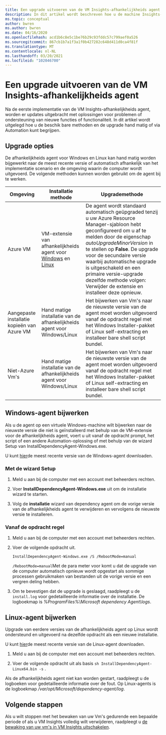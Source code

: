 ```yaml
---
title: Een upgrade uitvoeren van de VM Insights-afhankelijkheids agent
description: In dit artikel wordt beschreven hoe u de machine Insights-afhankelijkheids agent bijwerkt met behulp van de opdracht regel, de installatie wizard en andere methoden.
ms.topic: conceptual
author: bwren
ms.author: bwren
ms.date: 04/16/2020
ms.openlocfilehash: acd1b6c8e5c1be76b29c93fddc57c799aef0a526
ms.sourcegitcommit: 867cb1b7a1f3a1f0b427282c648d411d0ca4f81f
ms.translationtype: MT
ms.contentlocale: nl-NL
ms.lasthandoff: 03/20/2021
ms.locfileid: "102046700"
---
```

# <a name="how-to-upgrade-the-vm-insights-dependency-agent"></a>Een upgrade uitvoeren van de VM Insights-afhankelijkheids agent

Na de eerste implementatie van de VM Insights-afhankelijkheids agent, worden er updates uitgebracht met oplossingen voor problemen of ondersteuning van nieuwe functies of functionaliteit.  In dit artikel wordt uitgelegd hoe u de beschik bare methoden en de upgrade hand matig of via Automation kunt begrijpen.

## <a name="upgrade-options"></a>Upgrade opties 

De afhankelijkheids agent voor Windows en Linux kan hand matig worden bijgewerkt naar de meest recente versie of automatisch afhankelijk van het implementatie scenario en de omgeving waarin de computer wordt uitgevoerd. De volgende methoden kunnen worden gebruikt om de agent bij te werken.

|Omgeving |Installatie methode |Upgrademethode |
|------------|--------------------|---------------|
|Azure VM | VM-extensie van afhankelijkheids agent voor [Windows](../../virtual-machines/extensions/agent-dependency-windows.md) en [Linux](../../virtual-machines/extensions/agent-dependency-linux.md) | De agent wordt standaard automatisch geüpgraded tenzij u uw Azure Resource Manager-sjabloon hebt geconfigureerd om u af te melden door de eigenschap *autoUpgradeMinorVersion* in te stellen op **False**. De upgrade voor de secundaire versie waarbij automatische upgrade is uitgeschakeld en een primaire versie-upgrade dezelfde methode volgen: Verwijder de extensie en installeer deze opnieuw. |
| Aangepaste installatie kopieën van Azure VM | Hand matige installatie van de afhankelijkheids agent voor Windows/Linux | Het bijwerken van Vm's naar de nieuwste versie van de agent moet worden uitgevoerd vanaf de opdracht regel met het Windows Installer-pakket of Linux self-extracting en installeer bare shell script bundel.|
| Niet-Azure Vm's | Hand matige installatie van de afhankelijkheids agent voor Windows/Linux | Het bijwerken van Vm's naar de nieuwste versie van de agent moet worden uitgevoerd vanaf de opdracht regel met het Windows Installer-pakket of Linux self-extracting en installeer bare shell script bundel. |

## <a name="upgrade-windows-agent"></a>Windows-agent bijwerken 

Als u de agent op een virtuele Windows-machine wilt bijwerken naar de nieuwste versie die niet is geïnstalleerd met behulp van de VM-extensie voor de afhankelijkheids agent, voert u uit vanaf de opdracht prompt, het script of een andere Automation-oplossing of met behulp van de wizard Setup van InstallDependencyAgent-Windows.exe.  

U kunt [hier](https://aka.ms/dependencyagentwindows)de meest recente versie van de Windows-agent downloaden.

### <a name="using-the-setup-wizard"></a>Met de wizard Setup

1. Meld u aan bij de computer met een account met beheerders rechten.

2. Voer **InstallDependencyAgent-Windows.exe** uit om de installatie wizard te starten.
   
3. Volg de **installatie** wizard van dependency agent om de vorige versie van de afhankelijkheids agent te verwijderen en vervolgens de nieuwste versie te installeren.


### <a name="from-the-command-line"></a>Vanaf de opdracht regel

1. Meld u aan bij de computer met een account met beheerders rechten.

2. Voer de volgende opdracht uit.

    ```dos
    InstallDependencyAgent-Windows.exe /S /RebootMode=manual
    ```

    `/RebootMode=manual`Met de para meter voor komt u dat de upgrade van de computer automatisch opnieuw wordt opgestart als sommige processen gebruikmaken van bestanden uit de vorige versie en een vergren deling hebben. 

3. Om te bevestigen dat de upgrade is geslaagd, raadpleegt u de `install.log` voor gedetailleerde informatie over de installatie. De logboekmap is *%ProgramFiles%\Microsoft dependency Agent\logs*.

## <a name="upgrade-linux-agent"></a>Linux-agent bijwerken 

Upgrade van eerdere versies van de afhankelijkheids agent op Linux wordt ondersteund en uitgevoerd na dezelfde opdracht als een nieuwe installatie.

U kunt [hier](https://aka.ms/dependencyagentlinux)de meest recente versie van de Linux-agent downloaden.

1. Meld u aan bij de computer met een account met beheerders rechten.

2. Voer de volgende opdracht uit als basis `sh InstallDependencyAgent-Linux64.bin -s` . 

Als de afhankelijkheids agent niet kan worden gestart, raadpleegt u de logboeken voor gedetailleerde informatie over de fout. Op Linux-agents is de logboekmap */var/opt/Microsoft/dependency-agent/log*. 

## <a name="next-steps"></a>Volgende stappen

Als u wilt stoppen met het bewaken van uw Vm's gedurende een bepaalde periode of als u VM Insights volledig wilt verwijderen, raadpleegt u [de bewaking van uw vm's in VM Insights uitschakelen](../vm/vminsights-optout.md).
